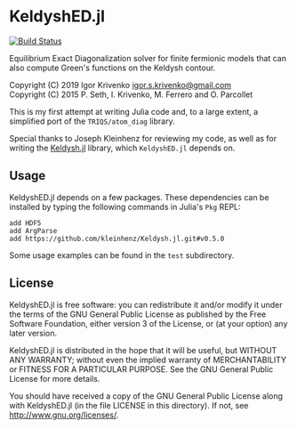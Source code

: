 KeldyshED.jl
============

[![Build Status](https://travis-ci.org/krivenko/KeldyshED.jl.svg?branch=master)](https://travis-ci.org/krivenko/KeldyshED.jl)

Equilibrium Exact Diagonalization solver for finite fermionic models that can
also compute Green's functions on the Keldysh contour.

Copyright (C) 2019 Igor Krivenko <igor.s.krivenko@gmail.com>  
Copyright (C) 2015 P. Seth, I. Krivenko, M. Ferrero and O. Parcollet

This is my first attempt at writing Julia code and, to a large extent, a
simplified port of the `TRIQS/atom_diag` library.

Special thanks to Joseph Kleinhenz for reviewing my code, as well as for writing
the [Keldysh.jl](https://github.com/kleinhenz/Keldysh.jl) library, which `KeldyshED.jl`
depends on.

Usage
-----

KeldyshED.jl depends on a few packages. These dependencies can be installed by
typing the following commands in Julia's `Pkg` REPL:

    add HDF5
    add ArgParse
    add https://github.com/kleinhenz/Keldysh.jl.git#v0.5.0

Some usage examples can be found in the `test` subdirectory.

License
-------

KeldyshED.jl is free software: you can redistribute it and/or modify it under the
terms of the GNU General Public License as published by the Free Software
Foundation, either version 3 of the License, or (at your option) any later
version.

KeldyshED.jl is distributed in the hope that it will be useful, but WITHOUT ANY
WARRANTY; without even the implied warranty of MERCHANTABILITY or FITNESS FOR A
PARTICULAR PURPOSE. See the GNU General Public License for more details.

You should have received a copy of the GNU General Public License along with
KeldyshED.jl (in the file LICENSE in this directory). If not, see
<http://www.gnu.org/licenses/>.
